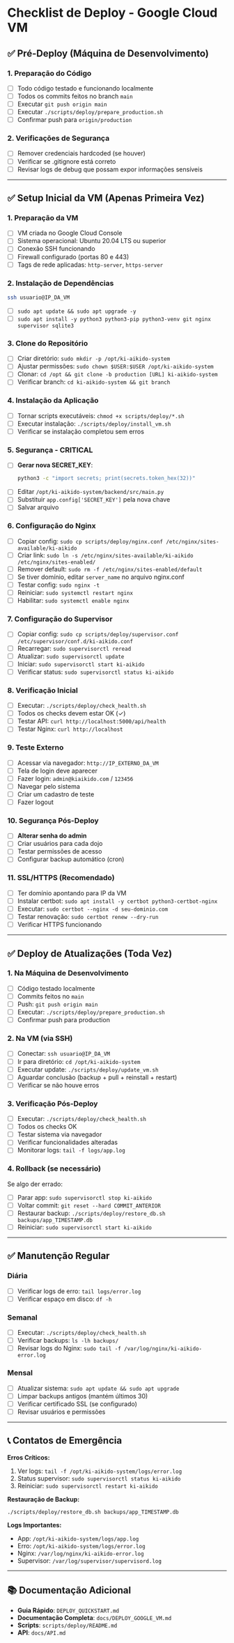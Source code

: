 # Checklist de Deploy - Google Cloud VM

## ✅ Pré-Deploy (Máquina de Desenvolvimento)

### 1. Preparação do Código
- [ ] Todo código testado e funcionando localmente
- [ ] Todos os commits feitos no branch `main`
- [ ] Executar `git push origin main`
- [ ] Executar `./scripts/deploy/prepare_production.sh`
- [ ] Confirmar push para `origin/production`

### 2. Verificações de Segurança
- [ ] Remover credenciais hardcoded (se houver)
- [ ] Verificar se .gitignore está correto
- [ ] Revisar logs de debug que possam expor informações sensíveis

---

## ✅ Setup Inicial da VM (Apenas Primeira Vez)

### 1. Preparação da VM
- [ ] VM criada no Google Cloud Console
- [ ] Sistema operacional: Ubuntu 20.04 LTS ou superior
- [ ] Conexão SSH funcionando
- [ ] Firewall configurado (portas 80 e 443)
- [ ] Tags de rede aplicadas: `http-server`, `https-server`

### 2. Instalação de Dependências
```bash
ssh usuario@IP_DA_VM
```

- [ ] `sudo apt update && sudo apt upgrade -y`
- [ ] `sudo apt install -y python3 python3-pip python3-venv git nginx supervisor sqlite3`

### 3. Clone do Repositório
- [ ] Criar diretório: `sudo mkdir -p /opt/ki-aikido-system`
- [ ] Ajustar permissões: `sudo chown $USER:$USER /opt/ki-aikido-system`
- [ ] Clonar: `cd /opt && git clone -b production [URL] ki-aikido-system`
- [ ] Verificar branch: `cd ki-aikido-system && git branch`

### 4. Instalação da Aplicação
- [ ] Tornar scripts executáveis: `chmod +x scripts/deploy/*.sh`
- [ ] Executar instalação: `./scripts/deploy/install_vm.sh`
- [ ] Verificar se instalação completou sem erros

### 5. Segurança - CRITICAL
- [ ] **Gerar nova SECRET_KEY**:
  ```bash
  python3 -c "import secrets; print(secrets.token_hex(32))"
  ```
- [ ] Editar `/opt/ki-aikido-system/backend/src/main.py`
- [ ] Substituir `app.config['SECRET_KEY']` pela nova chave
- [ ] Salvar arquivo

### 6. Configuração do Nginx
- [ ] Copiar config: `sudo cp scripts/deploy/nginx.conf /etc/nginx/sites-available/ki-aikido`
- [ ] Criar link: `sudo ln -s /etc/nginx/sites-available/ki-aikido /etc/nginx/sites-enabled/`
- [ ] Remover default: `sudo rm -f /etc/nginx/sites-enabled/default`
- [ ] Se tiver domínio, editar `server_name` no arquivo nginx.conf
- [ ] Testar config: `sudo nginx -t`
- [ ] Reiniciar: `sudo systemctl restart nginx`
- [ ] Habilitar: `sudo systemctl enable nginx`

### 7. Configuração do Supervisor
- [ ] Copiar config: `sudo cp scripts/deploy/supervisor.conf /etc/supervisor/conf.d/ki-aikido.conf`
- [ ] Recarregar: `sudo supervisorctl reread`
- [ ] Atualizar: `sudo supervisorctl update`
- [ ] Iniciar: `sudo supervisorctl start ki-aikido`
- [ ] Verificar status: `sudo supervisorctl status ki-aikido`

### 8. Verificação Inicial
- [ ] Executar: `./scripts/deploy/check_health.sh`
- [ ] Todos os checks devem estar OK (✓)
- [ ] Testar API: `curl http://localhost:5000/api/health`
- [ ] Testar Nginx: `curl http://localhost`

### 9. Teste Externo
- [ ] Acessar via navegador: `http://IP_EXTERNO_DA_VM`
- [ ] Tela de login deve aparecer
- [ ] Fazer login: `admin@kiaikido.com` / `123456`
- [ ] Navegar pelo sistema
- [ ] Criar um cadastro de teste
- [ ] Fazer logout

### 10. Segurança Pós-Deploy
- [ ] **Alterar senha do admin**
- [ ] Criar usuários para cada dojo
- [ ] Testar permissões de acesso
- [ ] Configurar backup automático (cron)

### 11. SSL/HTTPS (Recomendado)
- [ ] Ter domínio apontando para IP da VM
- [ ] Instalar certbot: `sudo apt install -y certbot python3-certbot-nginx`
- [ ] Executar: `sudo certbot --nginx -d seu-dominio.com`
- [ ] Testar renovação: `sudo certbot renew --dry-run`
- [ ] Verificar HTTPS funcionando

---

## ✅ Deploy de Atualizações (Toda Vez)

### 1. Na Máquina de Desenvolvimento
- [ ] Código testado localmente
- [ ] Commits feitos no `main`
- [ ] Push: `git push origin main`
- [ ] Executar: `./scripts/deploy/prepare_production.sh`
- [ ] Confirmar push para production

### 2. Na VM (via SSH)
- [ ] Conectar: `ssh usuario@IP_DA_VM`
- [ ] Ir para diretório: `cd /opt/ki-aikido-system`
- [ ] Executar update: `./scripts/deploy/update_vm.sh`
- [ ] Aguardar conclusão (backup + pull + reinstall + restart)
- [ ] Verificar se não houve erros

### 3. Verificação Pós-Deploy
- [ ] Executar: `./scripts/deploy/check_health.sh`
- [ ] Todos os checks OK
- [ ] Testar sistema via navegador
- [ ] Verificar funcionalidades alteradas
- [ ] Monitorar logs: `tail -f logs/app.log`

### 4. Rollback (se necessário)
Se algo der errado:
- [ ] Parar app: `sudo supervisorctl stop ki-aikido`
- [ ] Voltar commit: `git reset --hard COMMIT_ANTERIOR`
- [ ] Restaurar backup: `./scripts/deploy/restore_db.sh backups/app_TIMESTAMP.db`
- [ ] Reiniciar: `sudo supervisorctl start ki-aikido`

---

## ✅ Manutenção Regular

### Diária
- [ ] Verificar logs de erro: `tail logs/error.log`
- [ ] Verificar espaço em disco: `df -h`

### Semanal
- [ ] Executar: `./scripts/deploy/check_health.sh`
- [ ] Verificar backups: `ls -lh backups/`
- [ ] Revisar logs do Nginx: `sudo tail -f /var/log/nginx/ki-aikido-error.log`

### Mensal
- [ ] Atualizar sistema: `sudo apt update && sudo apt upgrade`
- [ ] Limpar backups antigos (mantém últimos 30)
- [ ] Verificar certificado SSL (se configurado)
- [ ] Revisar usuários e permissões

---

## 📞 Contatos de Emergência

**Erros Críticos:**
1. Ver logs: `tail -f /opt/ki-aikido-system/logs/error.log`
2. Status supervisor: `sudo supervisorctl status ki-aikido`
3. Reiniciar: `sudo supervisorctl restart ki-aikido`

**Restauração de Backup:**
```bash
./scripts/deploy/restore_db.sh backups/app_TIMESTAMP.db
```

**Logs Importantes:**
- App: `/opt/ki-aikido-system/logs/app.log`
- Erro: `/opt/ki-aikido-system/logs/error.log`
- Nginx: `/var/log/nginx/ki-aikido-error.log`
- Supervisor: `/var/log/supervisor/supervisord.log`

---

## 📚 Documentação Adicional

- **Guia Rápido**: `DEPLOY_QUICKSTART.md`
- **Documentação Completa**: `docs/DEPLOY_GOOGLE_VM.md`
- **Scripts**: `scripts/deploy/README.md`
- **API**: `docs/API.md`
